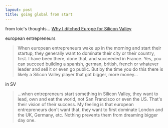 ```yaml
---
layout: post
title: going global from start
---
```

from loic's thoughts... [Why I ditched Europe for Silicon Valley](http://www.loiclemeur.com/english/2011/01/why-i-ditched-europe-for-silicon-valley.html)

european entrepreneurs

> When european entrepreneurs wake up in the morning and start their startup, they generally want to dominate their city or their country, first. I have been there, done that, and succeeded in France. Yes, you can succeed building a spanish, german, british, french or whatever leader and sell it or even go public. But by the time you do this there is likely a Silicon Valley player that got bigger, more money...

in SV

> ...when entrepreneurs start something in Silicon Valley, they want to lead, own and eat the world, not San Francisco or even the US. That's their vision of their success. My feeling is that european entrepreneurs don't want that, they want to first dominate London and the UK, Germany, etc. Nothing prevents them from dreaming bigger day one.
